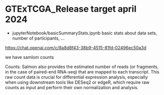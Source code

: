   
 
# GTExTCGA_Release target april 2024

- jupyterNotebook/basicSummaryStats.ipynb basic stats about data sets, number of participants, ...



https://chat.openai.com/c/8a8d8f43-38b9-4515-81fd-02496ec50a3d


we have samlom counts 

Counts: Salmon also provides the estimated number of reads (or fragments, in the case of paired-end RNA-seq) that are mapped to each transcript. This raw count data is crucial for differential expression analysis, especially when using downstream tools like DESeq2 or edgeR, which require raw counts as input and perform their own normalization and analysis.

